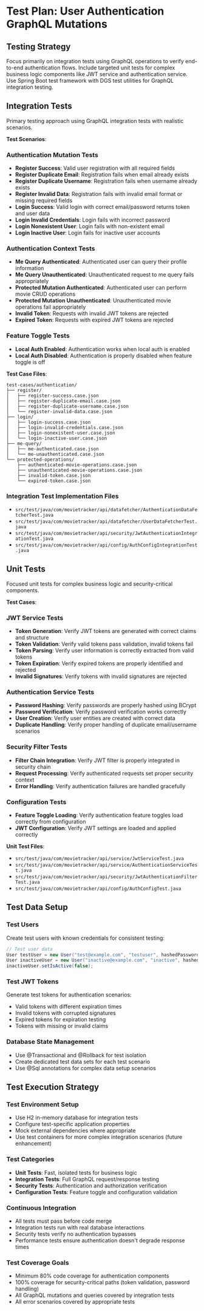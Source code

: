 # Test Plan: User Authentication GraphQL Mutations

## Testing Strategy

Focus primarily on integration tests using GraphQL operations to verify end-to-end authentication flows. Include targeted unit tests for complex business logic components like JWT service and authentication service. Use Spring Boot test framework with DGS test utilities for GraphQL integration testing.

## Integration Tests

Primary testing approach using GraphQL integration tests with realistic scenarios.

**Test Scenarios**:

### Authentication Mutation Tests
- **Register Success**: Valid user registration with all required fields
- **Register Duplicate Email**: Registration fails when email already exists  
- **Register Duplicate Username**: Registration fails when username already exists
- **Register Invalid Data**: Registration fails with invalid email format or missing required fields
- **Login Success**: Valid login with correct email/password returns token and user data
- **Login Invalid Credentials**: Login fails with incorrect password
- **Login Nonexistent User**: Login fails with non-existent email
- **Login Inactive User**: Login fails for inactive user accounts

### Authentication Context Tests  
- **Me Query Authenticated**: Authenticated user can query their profile information
- **Me Query Unauthenticated**: Unauthenticated request to me query fails appropriately
- **Protected Mutation Authenticated**: Authenticated user can perform movie CRUD operations
- **Protected Mutation Unauthenticated**: Unauthenticated movie operations fail appropriately
- **Invalid Token**: Requests with invalid JWT tokens are rejected
- **Expired Token**: Requests with expired JWT tokens are rejected

### Feature Toggle Tests
- **Local Auth Enabled**: Authentication works when local auth is enabled
- **Local Auth Disabled**: Authentication is properly disabled when feature toggle is off

**Test Case Files**:
```
test-cases/authentication/
├── register/
│   ├── register-success.case.json
│   ├── register-duplicate-email.case.json
│   ├── register-duplicate-username.case.json
│   └── register-invalid-data.case.json
├── login/
│   ├── login-success.case.json
│   ├── login-invalid-credentials.case.json
│   ├── login-nonexistent-user.case.json
│   └── login-inactive-user.case.json
├── me-query/
│   ├── me-authenticated.case.json
│   └── me-unauthenticated.case.json
└── protected-operations/
    ├── authenticated-movie-operations.case.json
    ├── unauthenticated-movie-operations.case.json
    ├── invalid-token.case.json
    └── expired-token.case.json
```

### Integration Test Implementation Files
- `src/test/java/com/movietracker/api/datafetcher/AuthenticationDataFetcherTest.java`
- `src/test/java/com/movietracker/api/datafetcher/UserDataFetcherTest.java`  
- `src/test/java/com/movietracker/api/security/JwtAuthenticationIntegrationTest.java`
- `src/test/java/com/movietracker/api/config/AuthConfigIntegrationTest.java`

## Unit Tests

Focused unit tests for complex business logic and security-critical components.

**Test Cases**:

### JWT Service Tests
- **Token Generation**: Verify JWT tokens are generated with correct claims and structure
- **Token Validation**: Verify valid tokens pass validation, invalid tokens fail
- **Token Parsing**: Verify user information is correctly extracted from valid tokens
- **Token Expiration**: Verify expired tokens are properly identified and rejected
- **Invalid Signatures**: Verify tokens with invalid signatures are rejected

### Authentication Service Tests  
- **Password Hashing**: Verify passwords are properly hashed using BCrypt
- **Password Verification**: Verify password verification works correctly
- **User Creation**: Verify user entities are created with correct data
- **Duplicate Handling**: Verify proper handling of duplicate email/username scenarios

### Security Filter Tests
- **Filter Chain Integration**: Verify JWT filter is properly integrated in security chain
- **Request Processing**: Verify authenticated requests set proper security context
- **Error Handling**: Verify authentication failures are handled gracefully

### Configuration Tests
- **Feature Toggle Loading**: Verify authentication feature toggles load correctly from configuration
- **JWT Configuration**: Verify JWT settings are loaded and applied correctly

**Unit Test Files**:
- `src/test/java/com/movietracker/api/service/JwtServiceTest.java`
- `src/test/java/com/movietracker/api/service/AuthenticationServiceTest.java`
- `src/test/java/com/movietracker/api/security/JwtAuthenticationFilterTest.java`
- `src/test/java/com/movietracker/api/config/AuthConfigTest.java`

## Test Data Setup

### Test Users
Create test users with known credentials for consistent testing:
```java
// Test user data
User testUser = new User("test@example.com", "testuser", hashedPassword);
User inactiveUser = new User("inactive@example.com", "inactive", hashedPassword);
inactiveUser.setIsActive(false);
```

### Test JWT Tokens
Generate test tokens for authentication scenarios:
- Valid tokens with different expiration times
- Invalid tokens with corrupted signatures  
- Expired tokens for expiration testing
- Tokens with missing or invalid claims

### Database State Management
- Use @Transactional and @Rollback for test isolation
- Create dedicated test data sets for each test scenario
- Use @Sql annotations for complex data setup scenarios

## Test Execution Strategy

### Test Environment Setup
- Use H2 in-memory database for integration tests
- Configure test-specific application properties
- Mock external dependencies where appropriate
- Use test containers for more complex integration scenarios (future enhancement)

### Test Categories
- **Unit Tests**: Fast, isolated tests for business logic
- **Integration Tests**: Full GraphQL request/response testing  
- **Security Tests**: Authentication and authorization verification
- **Configuration Tests**: Feature toggle and configuration validation

### Continuous Integration
- All tests must pass before code merge
- Integration tests run with real database interactions
- Security tests verify no authentication bypasses
- Performance tests ensure authentication doesn't degrade response times

### Test Coverage Goals
- Minimum 80% code coverage for authentication components
- 100% coverage for security-critical paths (token validation, password handling)
- All GraphQL mutations and queries covered by integration tests
- All error scenarios covered by appropriate tests